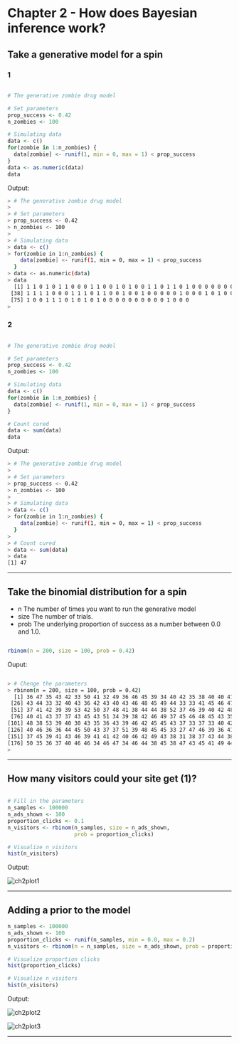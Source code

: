 # Chapter 2 - How does Bayesian inference work?
## Take a generative model for a spin 

### 1
```r

# The generative zombie drug model

# Set parameters
prop_success <- 0.42
n_zombies <- 100

# Simulating data
data <- c()
for(zombie in 1:n_zombies) {
  data[zombie] <- runif(1, min = 0, max = 1) < prop_success
}
data <- as.numeric(data)
data

```
Output:

```bash
> # The generative zombie drug model
> 
> # Set parameters
> prop_success <- 0.42
> n_zombies <- 100
> 
> # Simulating data
> data <- c()
> for(zombie in 1:n_zombies) {
    data[zombie] <- runif(1, min = 0, max = 1) < prop_success
  }
> data <- as.numeric(data)
> data
  [1] 1 1 0 1 0 1 1 0 0 0 1 1 0 0 1 0 1 0 0 1 1 0 1 1 0 1 0 0 0 0 0 0 0 1 0 0 0
 [38] 1 1 1 1 0 0 0 1 1 1 0 1 1 0 0 1 0 0 1 0 0 0 0 0 1 0 0 0 1 0 1 0 0 1 0 0 0
 [75] 1 0 0 1 1 1 0 1 0 1 0 1 0 0 0 0 0 0 0 0 0 0 1 0 0 0
> 

```

### 2

```r

# The generative zombie drug model

# Set parameters
prop_success <- 0.42
n_zombies <- 100

# Simulating data
data <- c()
for(zombie in 1:n_zombies) {
  data[zombie] <- runif(1, min = 0, max = 1) < prop_success
}

# Count cured
data <- sum(data)
data

```
Output:

```bash
> # The generative zombie drug model
> 
> # Set parameters
> prop_success <- 0.42
> n_zombies <- 100
> 
> # Simulating data
> data <- c()
> for(zombie in 1:n_zombies) {
    data[zombie] <- runif(1, min = 0, max = 1) < prop_success
  }
> 
> # Count cured
> data <- sum(data)
> data
[1] 47
```
***

## Take the binomial distribution for a spin

* n The number of times you want to run the generative model
* size The number of trials.
* prob The underlying proportion of success as a number between 0.0 and 1.0.

```r

rbinom(n = 200, size = 100, prob = 0.42)

```

Ouput:

```bash

> # Chenge the parameters
> rbinom(n = 200, size = 100, prob = 0.42)
  [1] 36 47 35 43 42 33 50 41 32 49 36 46 45 39 34 40 42 35 38 40 40 47 37 47 46
 [26] 43 44 33 32 40 43 36 42 43 40 43 46 48 45 49 44 33 33 41 45 46 47 47 33 42
 [51] 37 41 42 39 39 53 42 50 37 48 41 38 44 44 38 52 37 46 39 40 42 48 39 35 48
 [76] 40 41 43 37 37 43 45 43 51 34 39 38 42 46 49 37 45 46 48 45 43 35 44 42 37
[101] 48 38 53 39 40 30 43 35 36 43 39 46 42 45 45 43 37 33 37 33 40 42 36 45 46
[126] 40 46 36 36 44 45 50 43 37 37 51 39 48 45 45 33 27 47 46 39 36 41 48 44 52
[151] 37 45 39 41 43 46 39 41 41 42 40 46 42 49 43 38 31 38 37 43 44 38 45 44 37
[176] 50 35 36 37 40 46 46 34 46 47 34 46 44 38 45 38 47 43 45 41 49 44 42 53 44
> 

```

***

## How many visitors could your site get (1)?

```r

# Fill in the parameters
n_samples <- 100000
n_ads_shown <- 100
proportion_clicks <- 0.1
n_visitors <- rbinom(n_samples, size = n_ads_shown, 
                     prob = proportion_clicks)

# Visualize n_visitors
hist(n_visitors)

```
Output:


![ch2plot1](ch2plot1.png)

***

## Adding a prior to the model

```r
n_samples <- 100000
n_ads_shown <- 100
proportion_clicks <- runif(n_samples, min = 0.0, max = 0.2)
n_visitors <- rbinom(n = n_samples, size = n_ads_shown, prob = proportion_clicks)

# Visualize proportion clicks
hist(proportion_clicks)

# Visualize n_visitors
hist(n_visitors)

```

Output:

![ch2plot2](ch2plot2.png)

![ch2plot3](ch2plot3.png)


***





